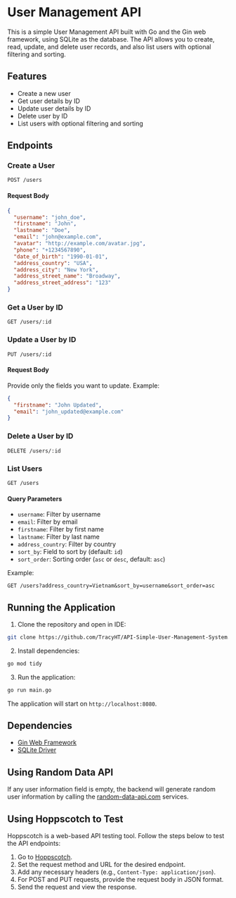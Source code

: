
# User Management API

This is a simple User Management API built with Go and the Gin web framework, using SQLite as the database. The API allows you to create, read, update, and delete user records, and also list users with optional filtering and sorting.

## Features

- Create a new user
- Get user details by ID
- Update user details by ID
- Delete user by ID
- List users with optional filtering and sorting

## Endpoints

### Create a User

```http
POST /users
```

#### Request Body

```json
{
  "username": "john_doe",
  "firstname": "John",
  "lastname": "Doe",
  "email": "john@example.com",
  "avatar": "http://example.com/avatar.jpg",
  "phone": "+1234567890",
  "date_of_birth": "1990-01-01",
  "address_country": "USA",
  "address_city": "New York",
  "address_street_name": "Broadway",
  "address_street_address": "123"
}
```

### Get a User by ID

```http
GET /users/:id
```

### Update a User by ID

```http
PUT /users/:id
```

#### Request Body

Provide only the fields you want to update. Example:

```json
{
  "firstname": "John Updated",
  "email": "john_updated@example.com"
}
```

### Delete a User by ID

```http
DELETE /users/:id
```

### List Users

```http
GET /users
```

#### Query Parameters

- `username`: Filter by username
- `email`: Filter by email
- `firstname`: Filter by first name
- `lastname`: Filter by last name
- `address_country`: Filter by country
- `sort_by`: Field to sort by (default: `id`)
- `sort_order`: Sorting order (`asc` or `desc`, default: `asc`)

Example:

```http
GET /users?address_country=Vietnam&sort_by=username&sort_order=asc
```

## Running the Application

1. Clone the repository and open in IDE:

```sh
git clone https://github.com/TracyHT/API-Simple-User-Management-System.git
```

2. Install dependencies:

```sh
go mod tidy
```

3. Run the application:

```sh
go run main.go
```

The application will start on `http://localhost:8080`.

## Dependencies

- [Gin Web Framework](https://github.com/gin-gonic/gin)
- [SQLite Driver](https://github.com/mattn/go-sqlite3)

## Using Random Data API

If any user information field is empty, the backend will generate random user information by calling the [random-data-api.com](https://random-data-api.com/) services.

## Using Hoppscotch to Test

Hoppscotch is a web-based API testing tool. Follow the steps below to test the API endpoints:

1. Go to [Hoppscotch](https://hoppscotch.io/).
2. Set the request method and URL for the desired endpoint.
3. Add any necessary headers (e.g., `Content-Type: application/json`).
4. For POST and PUT requests, provide the request body in JSON format.
5. Send the request and view the response.
